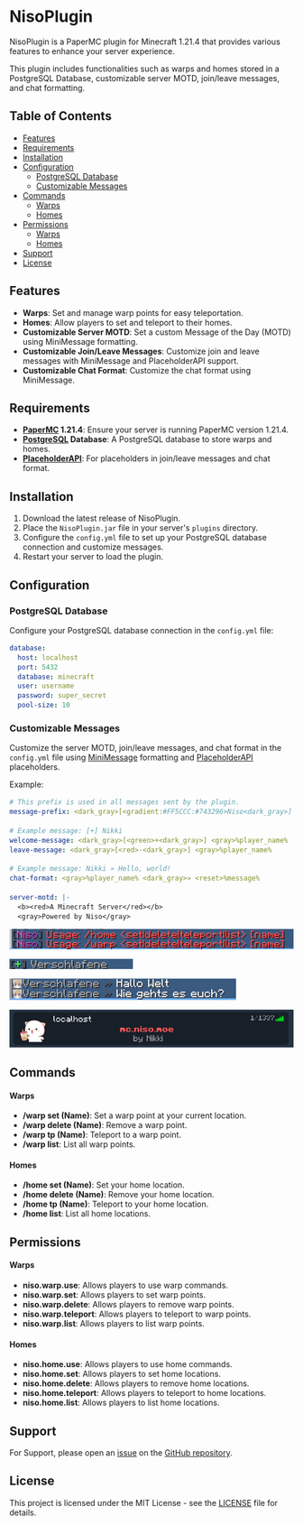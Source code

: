# NisoPlugin

NisoPlugin is a PaperMC plugin for Minecraft 1.21.4 that provides various features to enhance your server experience.

This plugin includes functionalities such as warps and homes stored in a PostgreSQL Database, customizable server MOTD,
join/leave messages, and chat
formatting.

## Table of Contents

- [Features](#features)
- [Requirements](#requirements)
- [Installation](#installation)
- [Configuration](#configuration)
    - [PostgreSQL Database](#postgresql-database)
    - [Customizable Messages](#customizable-messages)
- [Commands](#commands)
    - [Warps](#warps)
    - [Homes](#homes)
- [Permissions](#permissions)
    - [Warps](#warps-1)
    - [Homes](#homes-1)
- [Support](#support)
- [License](#license)

## Features

- **Warps**: Set and manage warp points for easy teleportation.
- **Homes**: Allow players to set and teleport to their homes.
- **Customizable Server MOTD**: Set a custom Message of the Day (MOTD) using MiniMessage formatting.
- **Customizable Join/Leave Messages**: Customize join and leave messages with MiniMessage and PlaceholderAPI support.
- **Customizable Chat Format**: Customize the chat format using MiniMessage.

## Requirements

- **[PaperMC](https://papermc.io/) 1.21.4**: Ensure your server is running PaperMC version 1.21.4.
- **[PostgreSQL](https://www.postgresql.org/) Database**: A PostgreSQL database to store warps and homes.
- **[PlaceholderAPI](https://www.spigotmc.org/resources/placeholderapi.6245/)**: For placeholders in join/leave messages
  and chat format.

## Installation

1. Download the latest release of NisoPlugin.
2. Place the `NisoPlugin.jar` file in your server's `plugins` directory.
3. Configure the `config.yml` file to set up your PostgreSQL database connection and customize messages.
4. Restart your server to load the plugin.

## Configuration

### PostgreSQL Database

Configure your PostgreSQL database connection in the `config.yml` file:

```yaml
database:
  host: localhost
  port: 5432
  database: minecraft
  user: username
  password: super_secret
  pool-size: 10
```

### Customizable Messages

Customize the server MOTD, join/leave messages, and chat format in the `config.yml` file
using [MiniMessage](https://docs.papermc.io/misc/tools/minimessage-web-editor) formatting
and [PlaceholderAPI](https://wiki.placeholderapi.com/) placeholders.

Example:

```yaml
# This prefix is used in all messages sent by the plugin.
message-prefix: <dark_gray>[<gradient:#FF5CCC:#743296>Niso<dark_gray>] <reset>

# Example message: [+] Nikki
welcome-message: <dark_gray>[<green>+<dark_gray>] <gray>%player_name%
leave-message: <dark_gray>[<red>-<dark_gray>] <gray>%player_name%

# Example message: Nikki » Hello, world!
chat-format: <gray>%player_name% <dark_gray>» <reset>%message%

server-motd: |-
  <b><red>A Minecraft Server</red></b>
  <gray>Powered by Niso</gray>
```

![message-prefix.png](assets/message-prefix.png)

![join-message.png](assets/join-message.png)

![chat-format.png](assets/chat-format.png)

![motd.png](assets/motd.png)

## Commands

#### Warps

- **/warp set (Name)**: Set a warp point at your current location.
- **/warp delete (Name)**: Remove a warp point.
- **/warp tp (Name)**: Teleport to a warp point.
- **/warp list**: List all warp points.

#### Homes

- **/home set (Name)**: Set your home location.
- **/home delete (Name)**: Remove your home location.
- **/home tp (Name)**: Teleport to your home location.
- **/home list**: List all home locations.

## Permissions

#### Warps

- **niso.warp.use**: Allows players to use warp commands.
- **niso.warp.set**: Allows players to set warp points.
- **niso.warp.delete**: Allows players to remove warp points.
- **niso.warp.teleport**: Allows players to teleport to warp points.
- **niso.warp.list**: Allows players to list warp points.

#### Homes

- **niso.home.use**: Allows players to use home commands.
- **niso.home.set**: Allows players to set home locations.
- **niso.home.delete**: Allows players to remove home locations.
- **niso.home.teleport**: Allows players to teleport to home locations.
- **niso.home.list**: Allows players to list home locations.

## Support

For Support, please open an [issue](https://github.com/CuteNikki/NisoPlugin/issues) on
the [GitHub repository](https://github.com/CuteNikki/NisoPlugin/).

## License

This project is licensed under the MIT License - see the [LICENSE](LICENSE) file for details.
